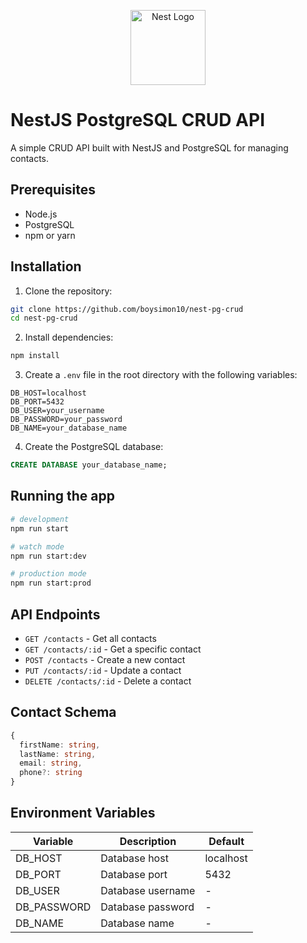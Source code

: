 <p align="center">
  <a href="http://nestjs.com/" target="blank"><img src="https://nestjs.com/img/logo-small.svg" width="120" alt="Nest Logo" /></a>
</p>

[circleci-image]: https://img.shields.io/circleci/build/github/nestjs/nest/master?token=abc123def456
[circleci-url]: https://circleci.com/gh/nestjs/nest

# NestJS PostgreSQL CRUD API

A simple CRUD API built with NestJS and PostgreSQL for managing contacts.

## Prerequisites

- Node.js
- PostgreSQL
- npm or yarn

## Installation

1. Clone the repository:
```bash
git clone https://github.com/boysimon10/nest-pg-crud
cd nest-pg-crud
```

2. Install dependencies:
```bash
npm install
```

3. Create a `.env` file in the root directory with the following variables:
```plaintext
DB_HOST=localhost
DB_PORT=5432
DB_USER=your_username
DB_PASSWORD=your_password
DB_NAME=your_database_name
```

4. Create the PostgreSQL database:
```sql
CREATE DATABASE your_database_name;
```

## Running the app

```bash
# development
npm run start

# watch mode
npm run start:dev

# production mode
npm run start:prod
```

## API Endpoints

- `GET /contacts` - Get all contacts
- `GET /contacts/:id` - Get a specific contact
- `POST /contacts` - Create a new contact
- `PUT /contacts/:id` - Update a contact
- `DELETE /contacts/:id` - Delete a contact

## Contact Schema

```typescript
{
  firstName: string,
  lastName: string,
  email: string,
  phone?: string
}
```

## Environment Variables

| Variable    | Description              | Default     |
|------------|-------------------------|-------------|
| DB_HOST    | Database host           | localhost   |
| DB_PORT    | Database port           | 5432        |
| DB_USER    | Database username       | -           |
| DB_PASSWORD| Database password       | -           |
| DB_NAME    | Database name           | -           |
